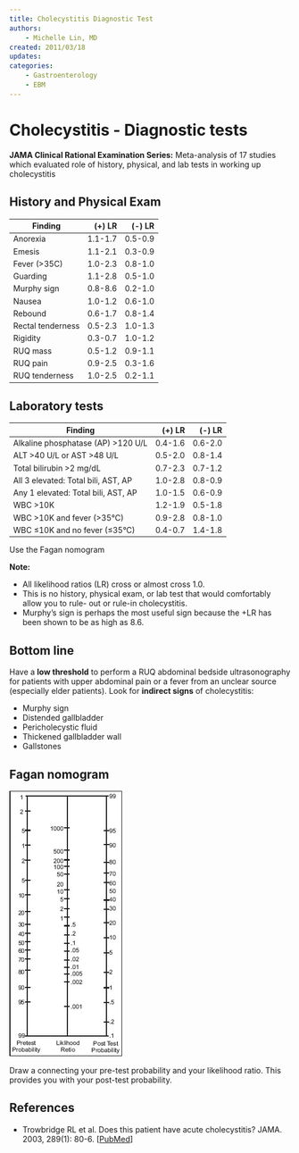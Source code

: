 ```yaml
---
title: Cholecystitis Diagnostic Test
authors:
    - Michelle Lin, MD
created: 2011/03/18
updates:
categories:
    - Gastroenterology
    - EBM
---
```


# Cholecystitis - Diagnostic tests

**JAMA Clinical Rational Examination Series:**
Meta-analysis of 17 studies which evaluated role of history, physical, and lab tests in working up cholecystitis

## History and Physical Exam

| **Finding**          | **(+) LR** | **(-) LR** |
| -------------------- | ---------: | ---------: |
| Anorexia             |    1.1-1.7 |    0.5-0.9 |
| Emesis               |    1.1-2.1 |    0.3-0.9 |
| Fever (&gt;35C)      |    1.0-2.3 |    0.8-1.0 |
| Guarding             |    1.1-2.8 |    0.5-1.0 |
| Murphy sign          |    0.8-8.6 |    0.2-1.0 |
| Nausea               |    1.0-1.2 |    0.6-1.0 |
| Rebound              |    0.6-1.7 |    0.8-1.4 |
| Rectal tenderness    |    0.5-2.3 |    1.0-1.3 |
| Rigidity             |    0.3-0.7 |    1.0-1.2 |
| RUQ mass             |    0.5-1.2 |    0.9-1.1 |
| RUQ pain             |    0.9-2.5 |    0.3-1.6 |
| RUQ tenderness       |    1.0-2.5 |    0.2-1.1 |

## Laboratory tests

| **Finding**                                   | **(+) LR** | **(-) LR** |
| --------------------------------------------- | ---------: | ---------: |
| Alkaline phosphatase (AP) &gt;120 U/L         |    0.4-1.6 |    0.6-2.0 |
| ALT &gt;40 U/L or AST &gt;48 U/L              |    0.5-2.0 |    0.8-1.4 |
| Total bilirubin &gt;2 mg/dL                   |    0.7-2.3 |    0.7-1.2 |
| All 3 elevated: Total bili, AST, AP           |    1.0-2.8 |    0.8-0.9 |
| Any 1 elevated: Total bili, AST, AP           |    1.0-1.5 |    0.6-0.9 |
| WBC &gt;10K                                   |    1.2-1.9 |    0.5-1.8 |
| WBC &gt;10K and fever (&gt;35&deg;C)          |    0.9-2.8 |    0.8-1.0 |
| WBC &le;10K and no fever (&le;35&deg;C)       |    0.4-0.7 |    1.4-1.8 |

Use the Fagan nomogram

**Note:**

- All likelihood ratios (LR) cross or almost cross 1.0.
- This is no history, physical exam, or lab test that would comfortably allow you to rule- out or rule-in cholecystitis.
- Murphy’s sign is perhaps the most useful sign because the +LR has been shown to be as high as 8.6.

## Bottom line

Have a **low threshold** to perform a RUQ abdominal bedside ultrasonography for patients with upper abdominal pain or a fever from an unclear source (especially elder patients). Look for **indirect signs** of cholecystitis:

- Murphy sign
- Distended gallbladder
- Pericholecystic fluid
- Thickened gallbladder wall 
- Gallstones

## Fagan nomogram

![Fagan nomogram](image-1.png)

Draw a connecting your pre-test probability and your likelihood ratio. This provides you with your post-test probability.

## References

- Trowbridge RL et al. Does this patient have acute cholecystitis? JAMA. 2003, 289(1): 80-6. [[PubMed](https://www.ncbi.nlm.nih.gov/pubmed/?term=12503981)]
